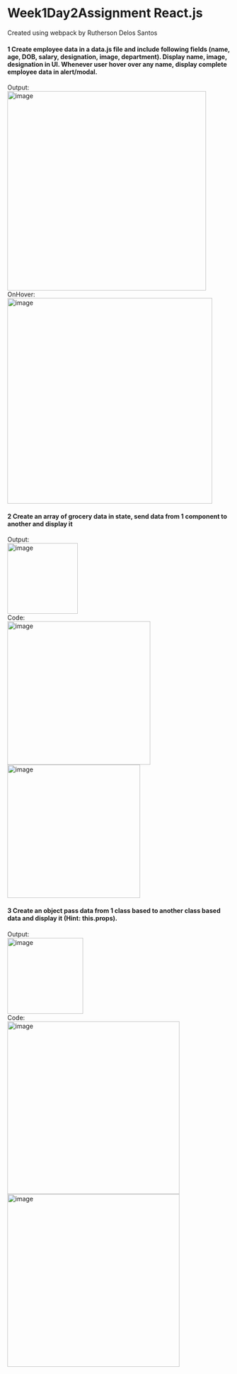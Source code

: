 # Week1Day2Assignment React.js

Created using webpack by Rutherson Delos Santos

#### 1 Create employee data in a data.js file and include following fields (name, age, DOB, salary, designation, image, department). Display name, image, designation in UI. Whenever user hover over any name, display complete employee data in alert/modal. 

Output:<br>
<img width="449" alt="image" src="https://user-images.githubusercontent.com/49983013/199390624-1cf50d71-e82f-4d7c-a40c-8d5fa2b4b9ec.png"><br>
OnHover:<br> 
<img width="463" alt="image" src="https://user-images.githubusercontent.com/49983013/199390902-a07439ba-1096-487c-ba5d-188a0a245ce6.png"><br>

#### 2 Create an array of grocery data in state, send data from 1 component to another and display it
Output: <br>
<img width="159" alt="image" src="https://user-images.githubusercontent.com/49983013/199391045-1ce0a512-8b08-4749-8c08-0190a21022ae.png"><br>
Code: <br>
<img width="323" alt="image" src="https://user-images.githubusercontent.com/49983013/199391107-35e4475e-a039-45fc-bd1d-4c575cea2816.png">
<img width="300" alt="image" src="https://user-images.githubusercontent.com/49983013/199391219-e1e6e503-cb33-43b2-acef-5589e763cfe4.png"><br>

#### 3 Create an object pass data from 1 class based to another class based data and display it (Hint: this.props).
Output: <br>
<img width="171" alt="image" src="https://user-images.githubusercontent.com/49983013/199391333-e4688f22-06fc-4563-a099-40f0210b35f1.png"><br>
Code: <br>
<img width="389" alt="image" src="https://user-images.githubusercontent.com/49983013/199391400-746aa341-4c19-4d79-b5d3-a72b42be8dd0.png">
<img width="389" alt="image" src="https://user-images.githubusercontent.com/49983013/199391513-8e8ed72c-3cbd-4af7-a2d5-000c0d9162da.png"><br>
